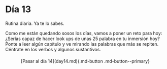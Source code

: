 # Día 13

Rutina diaria. Ya te lo sabes.

Como me están quedando sosos los días, vamos a poner un reto para hoy: ¿Serías capaz de hacer look ups de unas 25 palabra en tu inmersión hoy? Ponte a leer algún capítulo y ve mirando las palabras que más se repiten. Céntrate en los verbos y algunos sustantivos. 

<div style="margin-top: 20px;width:full;display:flex;justify-content:center;" markdown="1">
  [Pasar al día 14](day14.md){.md-button .md-button--primary}
</div>